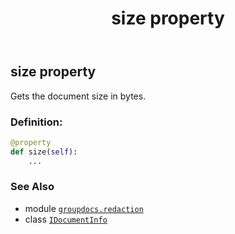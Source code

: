 ﻿---
title: size property
second_title: GroupDocs.Redaction for Python via .NET API References
description: 
type: docs
url: /python-net/groupdocs.redaction/idocumentinfo/size/
is_root: false
weight: 60
---

## size property


Gets the document size in bytes.
### Definition:
```python
@property
def size(self):
    ...
```

### See Also
* module [`groupdocs.redaction`](../../)
* class [`IDocumentInfo`](/redaction/python-net/groupdocs.redaction/idocumentinfo)
